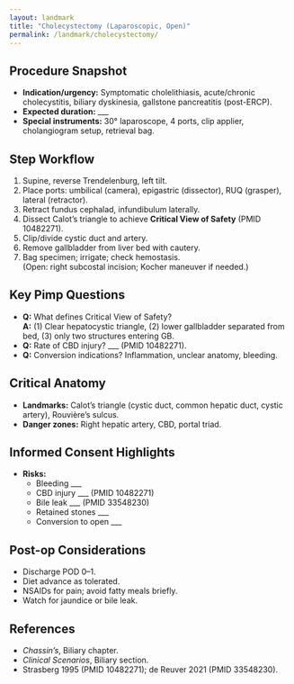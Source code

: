 ```yaml
---
layout: landmark
title: "Cholecystectomy (Laparoscopic, Open)"
permalink: /landmark/cholecystectomy/
---
```


## Procedure Snapshot
- **Indication/urgency:** Symptomatic cholelithiasis, acute/chronic cholecystitis, biliary dyskinesia, gallstone pancreatitis (post-ERCP).  
- **Expected duration:** ___  
- **Special instruments:** 30° laparoscope, 4 ports, clip applier, cholangiogram setup, retrieval bag.

## Step Workflow
1. Supine, reverse Trendelenburg, left tilt.  
2. Place ports: umbilical (camera), epigastric (dissector), RUQ (grasper), lateral (retractor).  
3. Retract fundus cephalad, infundibulum laterally.  
4. Dissect Calot’s triangle to achieve **Critical View of Safety** (PMID 10482271).  
5. Clip/divide cystic duct and artery.  
6. Remove gallbladder from liver bed with cautery.  
7. Bag specimen; irrigate; check hemostasis.  
(Open: right subcostal incision; Kocher maneuver if needed.)

## Key Pimp Questions
- **Q:** What defines Critical View of Safety?  
  **A:** (1) Clear hepatocystic triangle, (2) lower gallbladder separated from bed, (3) only two structures entering GB.  
- **Q:** Rate of CBD injury? ___ (PMID 10482271).  
- **Q:** Conversion indications? Inflammation, unclear anatomy, bleeding.

## Critical Anatomy
- **Landmarks:** Calot’s triangle (cystic duct, common hepatic duct, cystic artery), Rouvière’s sulcus.  
- **Danger zones:** Right hepatic artery, CBD, portal triad.

## Informed Consent Highlights
- **Risks:**  
  - Bleeding ___  
  - CBD injury ___ (PMID 10482271)  
  - Bile leak ___ (PMID 33548230)  
  - Retained stones ___  
  - Conversion to open ___  

## Post-op Considerations
- Discharge POD 0–1.  
- Diet advance as tolerated.  
- NSAIDs for pain; avoid fatty meals briefly.  
- Watch for jaundice or bile leak.

## References
- *Chassin’s*, Biliary chapter.  
- *Clinical Scenarios*, Biliary section.  
- Strasberg 1995 (PMID 10482271); de Reuver 2021 (PMID 33548230).
